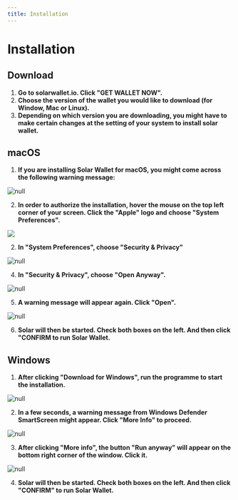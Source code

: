 ```yaml
---
title: Installation
---
```

# Installation

## Download

1. **Go to solarwallet.io. Click "GET WALLET NOW".**
2. **Choose the version of the wallet you would like to download (for Window, Mac or Linux).**
3. **Depending on which version you are downloading, you might have to make certain changes at the setting of your system to install solar wallet.**

## macOS

1. **If you are installing Solar Wallet for macOS, you might come across the following warning message:**

![null](/images/3.png)

2. **In order to authorize the installation, hover the mouse on the top left corner of your screen. Click the "Apple" logo and choose "System Preferences".**

![](/images/system-preference.png)

2. **In "System Preferences", choose "Security & Privacy"**

![null](/images/5.png)

4. **In "Security & Privacy", choose "Open Anyway".**

![null](/images/6.png)

5. **A warning message will appear again. Click "Open".**

![null](/images/7.png)

6. **Solar will then be started. Check both boxes on the left. And then click "CONFIRM to run Solar Wallet.**

## Windows

1. **After clicking "Download for Windows", run the programme to start the installation.**

![null](/images/a.png)

2. **In a few seconds, a warning message from Windows Defender SmartScreen might appear. Click "More Info" to proceed.**

![null](/images/b.png)

3. **After clicking "More info", the button "Run anyway" will appear on the bottom right corner of the window. Click it.**

![null](/images/c.png)

4. **Solar will then be started. Check both boxes on the left. And then click "CONFIRM" to run Solar Wallet.**
